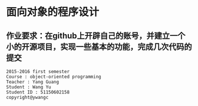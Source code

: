 # 面向对象的程序设计 #
## 作业要求：在github上开辟自己的账号，并建立一个小的开源项目，实现一些基本的功能，完成几次代码的提交  
    2015-2016 first semester
    Course : object-oriented programming
    Teacher : Yang Guang
    Student : Wang Yu
    Student ID : 51150602158
    copyright@ywangc
